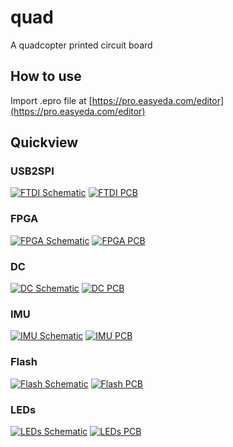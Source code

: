 # quad
A quadcopter printed circuit board  

## How to use
Import .epro file at [https://pro.easyeda.com/editor](https://pro.easyeda.com/editor)

## Quickview

### USB2SPI
[![FTDI Schematic](img/2025_09_11_usb2spi_sch.png)](img/2025_09_11_usb2spi_sch.png)
[![FTDI PCB](img/2025_09_11_usb2spi_pcb.png)](img/2025_09_11_usb2spi_pcb.png)

### FPGA
[![FPGA Schematic](img/2025_08_20_fpga_sch.png)](img/2025_08_20_fpga_sch.png)
[![FPGA PCB](img/2025_08_20_fpga_pcb.png)](img/2025_08_20_fpga_pcb.png)

### DC
[![DC Schematic](img/2025_09_06_dc_sch.png)](img/2025_09_06_dc_sch.png)
[![DC PCB](img/2025_09_06_dc_pcb.png)](img/2025_09_06_dc_pcb.png)

### IMU
[![IMU Schematic](img/2025_07_18_imu_sch.png)](img/2025_07_18_imu_sch.png)
[![IMU PCB](img/2025_07_18_imu_pcb.png)](img/2025_07_18_imu_pcb.png)

### Flash
[![Flash Schematic](img/2025_09_11_flash_sch.png)](img/2025_09_11_flash_sch.png)
[![Flash PCB](img/2025_09_11_flash_pcb.png)](img/2025_09_11_flash_pcb.png)

### LEDs
[![LEDs Schematic](img/2025_08_23_leds_sch.png)](img/2025_08_23_leds_sch.png)
[![LEDs PCB](img/2025_08_23_leds_pcb.png)](img/2025_08_23_leds_pcb.png)
